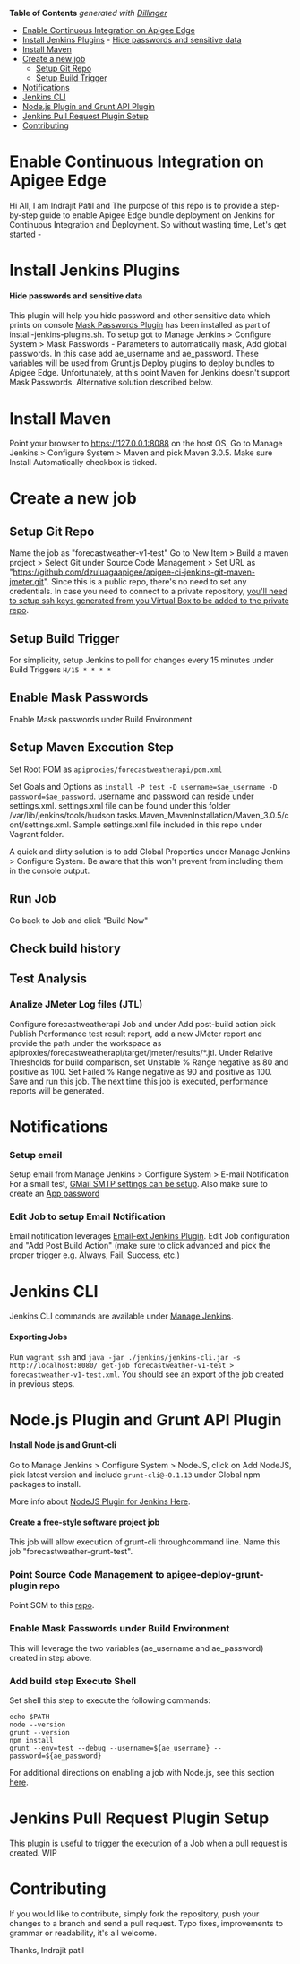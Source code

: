 <!-- START doctoc generated TOC please keep comment here to allow auto update -->

<!-- DON'T EDIT THIS SECTION, INSTEAD RE-RUN doctoc TO UPDATE -->
**Table of Contents**  *generated with [Dillinger](https://dillinger.io/)*

- [Enable Continuous Integration on Apigee Edge](#enable-continuous-integration-on-apigee-edge)
- [Install Jenkins Plugins](#install-jenkins-plugins)
      - [Hide passwords and sensitive data](#hide-passwords-and-sensitive-data)
- [Install Maven](#install-maven)
- [Create a new job](#create-a-new-job)
  - [Setup Git Repo](#setup-git-repo)
  - [Setup Build Trigger](#setup-build-trigger)
- [Notifications](#notifications)
- [Jenkins CLI](#jenkins-cli)
- [Node.js Plugin and Grunt API Plugin ](#nodejs-plugin-and-grunt-api-plugin)
- [Jenkins Pull Request Plugin Setup](#jenkins-pull-request-plugin-setup)
- [Contributing](#contributing)

<!-- END doctoc generated TOC please keep comment here to allow auto update -->

Enable Continuous Integration on Apigee Edge
=====
Hi All, I am Indrajit Patil and The purpose of this repo is to provide a step-by-step guide to enable Apigee Edge bundle deployment on Jenkins for Continuous Integration and Deployment.
So without wasting time, Let's get started -

Install Jenkins Plugins
======
#### Hide passwords and sensitive data
This plugin will help you hide password and other sensitive data which prints on console
[Mask Passwords Plugin](https://wiki.jenkins-ci.org/display/JENKINS/Mask+Passwords+Plugin) has been installed as part of install-jenkins-plugins.sh. To setup got to Manage Jenkins > Configure System > Mask Passwords - Parameters to automatically mask, Add global passwords. In this case add ae_username and ae_password. These variables will be used from Grunt.js Deploy plugins to deploy bundles to Apigee Edge. Unfortunately, at this point Maven for Jenkins doesn't support Mask Passwords. Alternative solution described below.

Install Maven
====
Point your browser to https://127.0.0.1:8088 on the host OS, Go to Manage Jenkins > Configure System > Maven and pick Maven 3.0.5. Make sure Install Automatically checkbox is ticked.

Create a new job
===

## Setup Git Repo

Name the job as "forecastweather-v1-test"
Go to New Item > Build a maven project > Select Git under Source Code Management > Set URL as "https://github.com/dzuluagaapigee/apigee-ci-jenkins-git-maven-jmeter.git". Since this is a public repo, there's no need to set any credentials. In case you need to connect to a private repository, [you'll need to setup ssh keys generated from you Virtual Box to be added to the private repo](https://github.com/Tozkoparan/Deneme/wiki/Setup-Jenkins-for-working-with-a-private-Github-repository).

## Setup Build Trigger

For simplicity, setup Jenkins to poll for changes every 15 minutes under Build Triggers
```H/15 * * * *```

## Enable Mask Passwords
Enable Mask passwords under Build Environment

## Setup Maven Execution Step

Set Root POM as ```apiproxies/forecastweatherapi/pom.xml```

Set Goals and Options as ```install -P test -D username=$ae_username -D password=$ae_password```. username and password can reside under settings.xml. settings.xml file can be found under this folder /var/lib/jenkins/tools/hudson.tasks.Maven_MavenInstallation/Maven_3.0.5/conf/settings.xml. Sample settings.xml file included in this repo under Vagrant folder.

A quick and dirty solution is to add Global Properties under Manage Jenkins > Configure System. Be aware that this won't prevent from including them in the console output.

## Run Job

Go back to Job and click "Build Now"

## Check build history

## Test Analysis
### Analize JMeter Log files (JTL)
Configure forecastweatherapi Job and under Add post-build action pick Publish Performance test result report, add a new JMeter report and provide the path under the workspace as apiproxies/forecastweatherapi/target/jmeter/results/*.jtl. Under Relative Thresholds for build comparison, set Unstable % Range negative as 80 and positive as 100. Set Failed % Range negative as 90 and positive as 100. Save and run this job. The next time this job is executed, performance reports will be generated.

Notifications
========

### Setup email

Setup email from Manage Jenkins > Configure System > E-mail Notification
For a small test, [GMail SMTP settings can be setup](https://www.digitalocean.com/community/tutorials/how-to-use-google-s-smtp-server). Also make sure to create an [App password](https://support.google.com/accounts/answer/185833)

### Edit Job to setup Email Notification

Email notification leverages [Email-ext Jenkins Plugin](https://wiki.jenkins-ci.org/display/JENKINS/Email-ext+plugin). Edit Job configuration and "Add Post Build Action" (make sure to click advanced and pick the proper trigger e.g. Always, Fail, Success, etc.)

Jenkins CLI
========
Jenkins CLI commands are available under [Manage Jenkins](http://127.0.0.1:8088/cli/).
#### Exporting Jobs
Run ```vagrant ssh``` and ```java -jar ./jenkins/jenkins-cli.jar -s http://localhost:8080/ get-job forecastweather-v1-test > forecastweather-v1-test.xml```. You should see an export of the job created in previous steps.

Node.js Plugin and Grunt API Plugin 
=======
#### Install Node.js and Grunt-cli
Go to Manage Jenkins > Configure System > NodeJS, click on Add NodeJS, pick latest version and include ```grunt-cli@~0.1.13``` under Global npm packages to install.

More info about [NodeJS Plugin for Jenkins Here](https://wiki.jenkins-ci.org/display/JENKINS/NodeJS+Plugin).

#### Create a free-style software project job
This job will allow execution of grunt-cli throughcommand line. Name this job "forecastweather-grunt-test".

### Point Source Code Management to apigee-deploy-grunt-plugin repo
Point SCM to this [repo](https://github.com/apigeecs/apigee-deploy-grunt-plugin.git).

### Enable Mask Passwords under Build Environment
This will leverage the two variables (ae_username and ae_password) created in step above.

### Add build step Execute Shell
Set shell this step to execute the following commands:
```
echo $PATH
node --version
grunt --version
npm install
grunt --env=test --debug --username=${ae_username} --password=${ae_password}
```

For additional directions on enabling a job with Node.js, see this section [here](https://wiki.jenkins-ci.org/display/JENKINS/NodeJS+Plugin#NodeJSPlugin-Usage).

Jenkins Pull Request Plugin Setup
=====
[This plugin](https://wiki.jenkins-ci.org/display/JENKINS/GitHub+pull+request+builder+plugin) is useful to trigger the execution of a Job when a pull request is created. WIP

Contributing
======
If you would like to contribute, simply fork the repository, push your changes to a branch and send a pull request.
Typo fixes, improvements to grammar or readability, it's all welcome.

Thanks,
Indrajit patil
